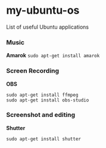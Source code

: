 # my-ubuntu-os
List of useful Ubuntu applications

### Music 
**Amarok**
``` sudo apt-get install amarok ```

### Screen Recording
**OBS**
``` 
sudo apt-get install ffmpeg 
sudo apt-get install obs-studio 
```

### Screenshot and editing
**Shutter**
```
sudo apt-get install shutter
```

